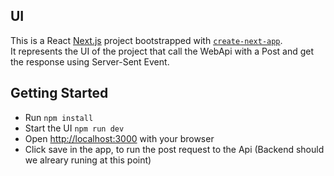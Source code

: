 ## UI

This is a React [Next.js](https://nextjs.org) project bootstrapped with [`create-next-app`](https://github.com/vercel/next.js/tree/canary/packages/create-next-app).\
It represents the UI of the project that call the WebApi with a Post and get the response using Server-Sent Event.

## Getting Started

- Run `npm install`
- Start the UI `npm run dev`
- Open [http://localhost:3000](http://localhost:3000) with your browser
- Click save in the app, to run the post request to the Api (Backend should we alreary runing at this point)
